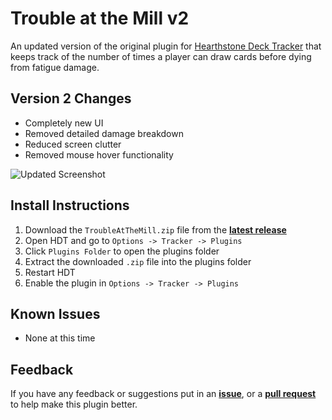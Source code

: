 # Trouble at the Mill v2

An updated version of the original plugin for [Hearthstone Deck Tracker](https://hsdecktracker.net/) that keeps track of the number of times a player can draw cards before dying from fatigue damage.

## Version 2 Changes
- Completely new UI
- Removed detailed damage breakdown
- Reduced screen clutter
- Removed mouse hover functionality

![Updated Screenshot](https://i.imgur.com/liAOEB5.png)

## Install Instructions
1. Download the `TroubleAtTheMill.zip` file from the [**latest release**](https://github.com/Asaayu/TroubleAtTheMill/releases)
2. Open HDT and go to `Options -> Tracker -> Plugins`
3. Click `Plugins Folder` to open the plugins folder
4. Extract the downloaded `.zip` file into the plugins folder
5. Restart HDT
6. Enable the plugin in `Options -> Tracker -> Plugins`

## Known Issues
- None at this time

## Feedback
If you have any feedback or suggestions put in an [**issue**](https://github.com/Asaayu/hdt-plugin-damagecounter/issues), or a [**pull request**](https://github.com/Asaayu/hdt-plugin-damagecounter/pulls) to help make this plugin better.

